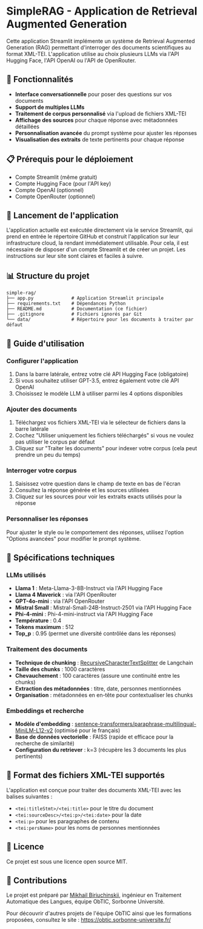 # SimpleRAG - Application de Retrieval Augmented Generation

Cette application Streamlit implémente un système de Retrieval Augmented Generation (RAG) permettant d'interroger des documents scientifiques au format XML-TEI. L'application utilise au choix plusieurs LLMs via l'API Hugging Face, l'API OpenAI ou l'API de OpenRouter.

## 🌟 Fonctionnalités

- **Interface conversationnelle** pour poser des questions sur vos documents
- **Support de multiples LLMs** 
- **Traitement de corpus personnalisé** via l'upload de fichiers XML-TEI
- **Affichage des sources** pour chaque réponse avec métadonnées détaillées
- **Personnalisation avancée** du prompt système pour ajuster les réponses
- **Visualisation des extraits** de texte pertinents pour chaque réponse

## 📋 Prérequis pour le déploiement

- Compte Streamlit (même gratuit)
- Compte Hugging Face (pour l'API key)
- Compte OpenAI (optionnel)
- Compte OpenRouter (optionnel)

## 🚀 Lancement de l'application

L'application actuelle est exécutée directement via le service Streamlit, qui prend en entrée le répertoire GitHub et construit l'application sur leur infrastructure cloud, la rendant immédiatement utilisable. Pour cela, il est nécessaire de disposer d'un compte Streamlit et de créer un projet. Les instructions sur leur site sont claires et faciles à suivre.

## 📊 Structure du projet

```
simple-rag/
├── app.py              # Application Streamlit principale
├── requirements.txt    # Dépendances Python
├── README.md           # Documentation (ce fichier)
├── .gitignore          # Fichiers ignorés par Git
└── data/               # Répertoire pour les documents à traiter par défaut
```

## 📝 Guide d'utilisation

### Configurer l'application
1. Dans la barre latérale, entrez votre clé API Hugging Face (obligatoire)
2. Si vous souhaitez utiliser GPT-3.5, entrez également votre clé API OpenAI
3. Choisissez le modèle LLM à utiliser parmi les 4 options disponibles

### Ajouter des documents
1. Téléchargez vos fichiers XML-TEI via le sélecteur de fichiers dans la barre latérale
2. Cochez "Utiliser uniquement les fichiers téléchargés" si vous ne voulez pas utiliser le corpus par défaut
3. Cliquez sur "Traiter les documents" pour indexer votre corpus (cela peut prendre un peu du temps)

### Interroger votre corpus
1. Saisissez votre question dans le champ de texte en bas de l'écran
2. Consultez la réponse générée et les sources utilisées
3. Cliquez sur les sources pour voir les extraits exacts utilisés pour la réponse

### Personnaliser les réponses
Pour ajuster le style ou le comportement des réponses, utilisez l'option "Options avancées" pour modifier le prompt système.

## 🧠 Spécifications techniques

### LLMs utilisés
- **Llama 1** : Meta-Llama-3-8B-Instruct via l'API Hugging Face
- **Llama 4 Maverick** :  via l'API OpenRouter
- **GPT-4o-mini** : via l'API OpenRouter
- **Mistral Small** : Mistral-Small-24B-Instruct-2501 via l'API Hugging Face  
- **Phi-4-mini** : Phi-4-mini-instruct via l'API Hugging Face
- **Température** : 0.4 
- **Tokens maximum** : 512
- **Top_p** : 0.95 (permet une diversité contrôlée dans les réponses)

### Traitement des documents
- **Technique de chunking** : [RecursiveCharacterTextSplitter](https://python.langchain.com/v0.1/docs/modules/data_connection/document_transformers/recursive_text_splitter/) de Langchain
- **Taille des chunks** : 1000 caractères
- **Chevauchement** : 100 caractères (assure une continuité entre les chunks)
- **Extraction des métadonnées** : titre, date, personnes mentionnées
- **Organisation** : métadonnées en en-tête pour contextualiser les chunks

### Embeddings et recherche
- **Modèle d'embedding** : [sentence-transformers/paraphrase-multilingual-MiniLM-L12-v2](https://huggingface.co/sentence-transformers/paraphrase-multilingual-MiniLM-L12-v2) (optimisé pour le français)
- **Base de données vectorielle** : FAISS (rapide et efficace pour la recherche de similarité)
- **Configuration du retriever** : k=3 (récupère les 3 documents les plus pertinents)

## 🔄 Format des fichiers XML-TEI supportés

L'application est conçue pour traiter des documents XML-TEI avec les balises suivantes :
- `<tei:titleStmt>/<tei:title>` pour le titre du document
- `<tei:sourceDesc>/<tei:p>/<tei:date>` pour la date
- `<tei:p>` pour les paragraphes de contenu
- `<tei:persName>` pour les noms de personnes mentionnées

## 📄 Licence

Ce projet est sous une licence open source MIT. 

## 🤝 Contributions

Le projet est préparé par [Mikhail Biriuchinskii](https://www.linkedin.com/in/mikhail-biriuchinskii/), ingénieur en Traitement Automatique des Langues, équipe ObTIC, Sorbonne Université.

Pour découvrir d'autres projets de l'équipe ObTIC ainsi que les formations proposées, consultez le site : https://obtic.sorbonne-universite.fr/

